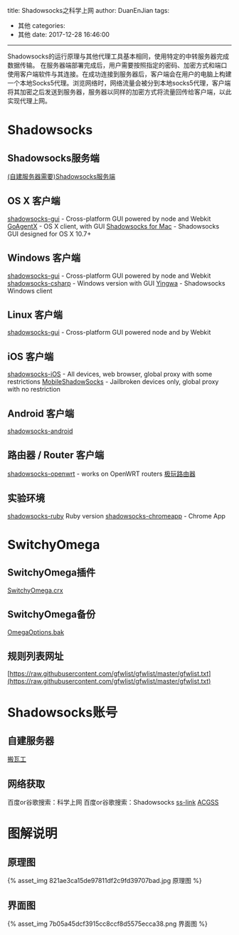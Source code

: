 title: Shadowsocks之科学上网
author: DuanEnJian
tags:
  - 其他
categories:
  - 其他
date: 2017-12-28 16:46:00
---
Shadowsocks的运行原理与其他代理工具基本相同，使用特定的中转服务器完成数据传输。
在服务器端部署完成后，用户需要按照指定的密码、加密方式和端口使用客户端软件与其连接。在成功连接到服务器后，客户端会在用户的电脑上构建一个本地Socks5代理。浏览网络时，网络流量会被分到本地socks5代理，客户端将其加密之后发送到服务器，服务器以同样的加密方式将流量回传给客户端，以此实现代理上网。
<!-- more -->
# Shadowsocks

## Shadowsocks服务端

[(自建服务器需要)Shadowsocks服务端](https://github.com/mengskysama/shadowsocks-rm)

## OS X 客户端

[shadowsocks-gui](https://github.com/shadowsocks/shadowsocks-gui) - Cross-platform GUI powered by node and Webkit
[GoAgentX](https://github.com/ohdarling/GoAgentX) - OS X client, with GUI
[Shadowsocks for Mac](https://github.com/shadowsocks/shadowsocks-iOS/wiki/Shadowsocks-for-OSX-Help) - Shadowsocks GUI designed for OS X 10.7+

## Windows 客户端

[shadowsocks-gui](https://github.com/shadowsocks/shadowsocks-gui) - Cross-platform GUI powered by node and Webkit
[shadowsocks-csharp](https://github.com/clowwindy/shadowsocks-csharp) - Windows version with GUI
[Yingwa](https://github.com/dallascao/yingwa) - Shadowsocks Windows client

## Linux 客户端

[shadowsocks-gui](https://github.com/shadowsocks/shadowsocks-gui) - Cross-platform GUI powered node and by Webkit

## iOS 客户端

[shadowsocks-iOS](https://github.com/shadowsocks/shadowsocks-iOS) - All devices, web browser, global proxy with some restrictions
[MobileShadowSocks](https://github.com/linusyang/MobileShadowSocks) - Jailbroken devices only, global proxy with no restriction

## Android 客户端

[shadowsocks-android](https://github.com/shadowsocks/shadowsocks-android)

## 路由器 / Router 客户端

[shadowsocks-openwrt](https://github.com/haohaolee/shadowsocks-openwrt) - works on OpenWRT routers
[极玩路由器](http://geewan.com/?r=4012)

## 实验环境

[shadowsocks-ruby](https://github.com/clowwindy/shadowsocks-ruby) Ruby version
[shadowsocks-chromeapp](https://github.com/clowwindy/shadowsocks-chromeapp) - Chrome App

# SwitchyOmega

## SwitchyOmega插件

[SwitchyOmega.crx](6bd47d982c42fd691065147746042f1d.crx)

## SwitchyOmega备份

[OmegaOptions.bak](d317d514f1335ac696f58a5630168b82.bak)

## 规则列表网址

[https://raw.githubusercontent.com/gfwlist/gfwlist/master/gfwlist.txt](https://raw.githubusercontent.com/gfwlist/gfwlist/master/gfwlist.txt)

# Shadowsocks账号

## 自建服务器

[搬瓦工](https://bandwagonhost.com/)

## 网络获取

百度or谷歌搜索：科学上网
百度or谷歌搜索：Shadowsocks
[ss-link](https://www.ss-link.me)
[ACGSS](https://acgapp.moe)
    
# 图解说明

## 原理图
{% asset_img 821ae3ca15de97811df2c9fd39707bad.jpg 原理图 %}
## 界面图
{% asset_img 7b05a45dcf3915cc8ccf8d5575ecca38.png 界面图 %}